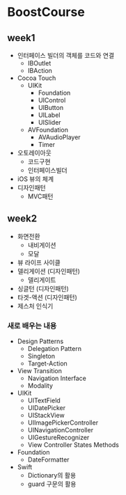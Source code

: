 # BoostCourse

## week1

- 인터페이스 빌더의 객체를 코드와 연결
  - IBOutlet
  - IBAction
- Cocoa Touch
  - UIKit
    - Foundation
    - UIControl
    - UIButton
    - UILabel
    - UISlider
  - AVFoundation
    - AVAudioPlayer
    - Timer
- 오토레이아웃
  - 코드구현
  - 인터페이스빌더
- iOS 뷰의 체계
- 디자인패턴
  - MVC패턴

## week2

- 화면전환
  - 내비게이션
  - 모달
- 뷰 라이프 사이클
- 델리게이션 (디자인패턴)
  - 델리게이트
- 싱글턴 (디자인패턴)
- 타겟-액션 (디자인패턴)
- 제스처 인식기

### 새로 배우는 내용

- Design Patterns
  - Delegation Pattern
  - Singleton
  - Target-Action
- View Transition
  - Navigation Interface
  - Modality
- UIKit
  - UITextField
  - UIDatePicker
  - UIStackView
  - UIImagePickerController
  - UINavigationController
  - UIGestureRecognizer
  - View Controller States Methods
- Foundation
  - DateFormatter
- Swift
  - Dictionary의 활용
  - guard 구문의 활용